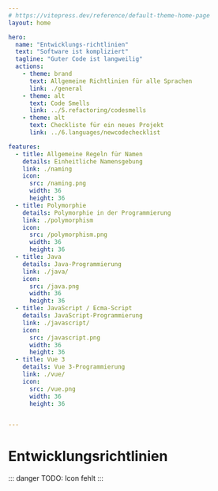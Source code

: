 ```yaml
---
# https://vitepress.dev/reference/default-theme-home-page
layout: home

hero:
  name: "Entwicklungs-richtlinien"
  text: "Software ist kompliziert"
  tagline: "Guter Code ist langweilig"
  actions:
    - theme: brand
      text: Allgemeine Richtlinien für alle Sprachen
      link: ./general
    - theme: alt
      text: Code Smells
      link: ../5.refactoring/codesmells
    - theme: alt
      text: Checkliste für ein neues Projekt
      link: ../6.languages/newcodechecklist

features:
  - title: Allgemeine Regeln für Namen
    details: Einheitliche Namensgebung
    link: ./naming
    icon: 
      src: /naming.png
      width: 36
      height: 36
  - title: Polymorphie
    details: Polymorphie in der Programmierung
    link: ./polymorphism
    icon: 
      src: /polymorphism.png
      width: 36
      height: 36      
  - title: Java
    details: Java-Programmierung
    link: ./java/
    icon: 
      src: /java.png
      width: 36
      height: 36
  - title: JavaScript / Ecma-Script
    details: JavaScript-Programmierung
    link: ./javascript/
    icon:
      src: /javascript.png
      width: 36
      height: 36
  - title: Vue 3
    details: Vue 3-Programmierung
    link: ./vue/
    icon:
      src: /vue.png
      width: 36
      height: 36


---
```


# Entwicklungsrichtlinien

::: danger TODO:
Icon fehlt
:::


